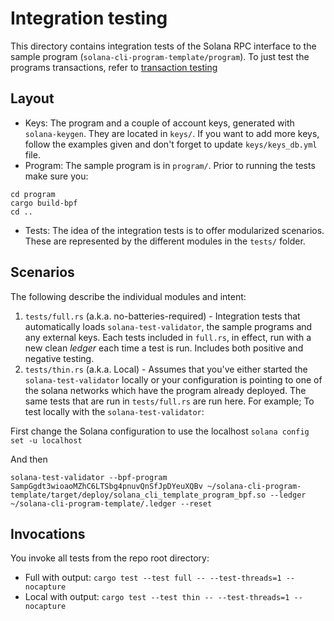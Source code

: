 # Integration testing

This directory contains integration tests of the Solana RPC interface to the sample program (`solana-cli-program-template/program`). To just test the programs transactions, refer to [transaction testing](https://github.com/hashblock/solana-cli-program-template/blob/main/program/tests/README.md)

## Layout
* Keys: The program and a couple of account keys, generated with `solana-keygen`. They are located in `keys/`.
If you want to add more keys, follow the examples given and don't forget to update `keys/keys_db.yml` file.
* Program: The sample program is in `program/`. Prior to running the tests make sure you:
```
cd program
cargo build-bpf
cd ..
```
* Tests: The idea of the integration tests is to offer modularized scenarios. These are represented by the different modules in the `tests/` folder.

## Scenarios
The following describe the individual modules and intent:
1. `tests/full.rs` (a.k.a. no-batteries-required) - Integration tests that automatically loads `solana-test-validator`, the sample programs and any external keys. Each tests included in `full.rs`, in effect, run with a new clean *ledger* each time a test is run. Includes both positive and negative testing.
2. `tests/thin.rs` (a.k.a. Local) - Assumes that you've either started the `solana-test-validator` locally or your configuration is pointing to one of the solana networks which have the program already deployed. The same tests that are run in `tests/full.rs` are run here.
For example; To test locally with the `solana-test-validator`:

First change the Solana configuration to use the localhost `solana config set -u localhost`

And then
```
solana-test-validator --bpf-program SampGgdt3wioaoMZhC6LTSbg4pnuvQnSfJpDYeuXQBv ~/solana-cli-program-template/target/deploy/solana_cli_template_program_bpf.so --ledger ~/solana-cli-program-template/.ledger --reset
```

## Invocations
You invoke all tests from the repo root directory:
* Full with output: `cargo test --test full -- --test-threads=1 --nocapture`
* Local with output: `cargo test --test thin -- --test-threads=1 --nocapture`
